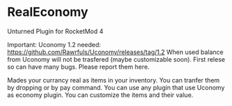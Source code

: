 # RealEconomy
Unturned Plugin for RocketMod 4

Important: Uconomy 1.2 needed: https://github.com/Rawrfuls/Uconomy/releases/tag/1.2
           When used balance from Uconomy will not be trasfered (maybe customizable soon).
           First relese so can have many bugs. Please report them here.

Mades your currancy real as items in your inventory. You can tranfer them by dropping or by pay command.
You can use any plugin that use Uconomy as economy plugin. You can customize the items and their value.
